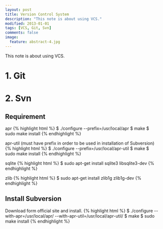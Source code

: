 ```yaml
---
layout: post
title: Version Control System
description: "This note is about using VCS."
modified: 2013-01-01
tags: [VCS, Git, Svn]
comments: false
image:
  feature: abstract-4.jpg
---
```


This note is about  using VCS.

# 1. Git

# 2. Svn

## Requirement

apr
{% highlight html %}
$ ./configure --prefix=/usr/local/apr
$ make
$ sudo make install
{% endhighlight %}

apr-util (must have prefix in order to be used in installation of Subversion)
{% highlight html %}
$ ./configure --prefix=/usr/local/apr-util
$ make
$ sudo make install
{% endhighlight %}

sqlite
{% highlight html %}
$ sudo apt-get install sqlite3 libsqlite3-dev
{% endhighlight %}

zlib
{% highlight html %}
$ sudo apt-get install zlib1g zlib1g-dev
{% endhighlight %}


## Install Subversion

Download form official site and install.
{% highlight html %}
$ ./configure --with-apr=/usr/local/apr/ --with-apr-util=/usr/local/apr-util/
$ make
$ sudo make install
{% endhighlight %}

